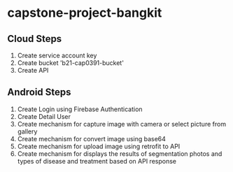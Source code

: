 # capstone-project-bangkit

## Cloud Steps
1. Create service account key
2. Create bucket 'b21-cap0391-bucket'
3. Create API



## Android Steps
1. Create Login using Firebase Authentication
2. Create Detail User
3. Create mechanism for capture image with camera or select picture from gallery
4. Create mechanism for convert image using base64
5. Create mechanism for upload image using retrofit to API
6. Create mechanism for displays the results of segmentation photos and types of disease and treatment based on API response
